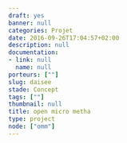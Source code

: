 ```yaml
---
draft: yes
banner: null
categories: Projet
date: 2016-09-26T17:04:57+02:00
description: null
documentation:
- link: null
  name: null
porteurs: [""]
slug: daisee
stade: Concept
tags: [""]
thumbnail: null
title: open micro metha
type: project
node: ["omm"]
---
```

